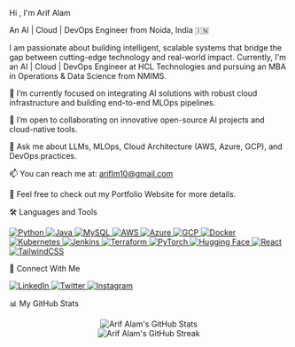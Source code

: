 Hi , I'm Arif Alam

An AI | Cloud | DevOps Engineer from Noida, India 🇮🇳

I am passionate about building intelligent, scalable systems that bridge the gap between cutting-edge technology and real-world impact. Currently, I'm an AI | Cloud | DevOps Engineer at HCL Technologies and pursuing an MBA in Operations & Data Science from NMIMS.

🔭 I’m currently focused on integrating AI solutions with robust cloud infrastructure and building end-to-end MLOps pipelines.

🤝 I’m open to collaborating on innovative open-source AI projects and cloud-native tools.

💬 Ask me about LLMs, MLOps, Cloud Architecture (AWS, Azure, GCP), and DevOps practices.

📫 You can reach me at: ariflm10@gmail.com

📄 Feel free to check out my Portfolio Website for more details.

🛠️ Languages and Tools
<p align="left">
<a href="https://www.python.org" target="_blank" rel="noreferrer">
<img src="https://img.shields.io/badge/Python-3776AB?style=for-the-badge&logo=python&logoColor=white" alt="Python"/>
</a>
<a href="https://www.java.com" target="_blank" rel="noreferrer">
<img src="https://img.shields.io/badge/Java-ED8B00?style=for-the-badge&logo=openjdk&logoColor=white" alt="Java"/>
</a>
<a href="https://www.mysql.com/" target="_blank" rel="noreferrer">
<img src="https://img.shields.io/badge/MySQL-4479A1?style=for-the-badge&logo=mysql&logoColor=white" alt="MySQL"/>
</a>
<a href="https://aws.amazon.com" target="_blank" rel="noreferrer">
<img src="https://img.shields.io/badge/Amazon_AWS-232F3E?style=for-the-badge&logo=amazon-aws&logoColor=white" alt="AWS"/>
</a>
<a href="https://azure.microsoft.com/en-us/" target="_blank" rel="noreferrer">
<img src="https://img.shields.io/badge/Azure-0078D4?style=for-the-badge&logo=microsoft-azure&logoColor=white" alt="Azure"/>
</a>
<a href="https://cloud.google.com" target="_blank" rel="noreferrer">
<img src="https://img.shields.io/badge/Google_Cloud-4285F4?style=for-the-badge&logo=google-cloud&logoColor=white" alt="GCP"/>
</a>
<a href="https://www.docker.com/" target="_blank" rel="noreferrer">
<img src="https://img.shields.io/badge/Docker-2496ED?style=for-the-badge&logo=docker&logoColor=white" alt="Docker"/>
</a>
<a href="https://kubernetes.io" target="_blank" rel="noreferrer">
<img src="https://img.shields.io/badge/Kubernetes-326CE5?style=for-the-badge&logo=kubernetes&logoColor=white" alt="Kubernetes"/>
</a>
<a href="https://www.jenkins.io" target="_blank" rel="noreferrer">
<img src="https://img.shields.io/badge/Jenkins-D24939?style=for-the-badge&logo=jenkins&logoColor=white" alt="Jenkins"/>
</a>
<a href="https://www.terraform.io/" target="_blank" rel="noreferrer">
<img src="https://img.shields.io/badge/Terraform-7B42BC?style=for-the-badge&logo=terraform&logoColor=white" alt="Terraform"/>
</a>
<a href="https://pytorch.org/" target="_blank" rel="noreferrer">
<img src="https://img.shields.io/badge/PyTorch-EE4C2C?style=for-the-badge&logo=pytorch&logoColor=white" alt="PyTorch"/>
</a>
<a href="https://huggingface.co/" target="_blank" rel="noreferrer">
<img src="https://img.shields.io/badge/Hugging_Face-FFD21E?style=for-the-badge&logo=hugging-face&logoColor=black" alt="Hugging Face"/>
</a>
<a href="https://reactjs.org/" target="_blank" rel="noreferrer">
<img src="https://img.shields.io/badge/React-61DAFB?style=for-the-badge&logo=react&logoColor=black" alt="React"/>
</a>
<a href="https://tailwindcss.com/" target="_blank" rel="noreferrer">
<img src="https://img.shields.io/badge/Tailwind_CSS-06B6D4?style=for-the-badge&logo=tailwind-css&logoColor=white" alt="TailwindCSS"/>
</a>
</p>

🔗 Connect With Me
<p align="left">
<a href="https://linkedin.com/in/iamarifalam" target="_blank">
<img src="https://img.shields.io/badge/LinkedIn-0077B5?style=for-the-badge&logo=linkedin&logoColor=white" alt="LinkedIn"/>
</a>
<a href="https://twitter.com/arifalam4u" target="_blank">
<img src="https://img.shields.io/badge/Twitter-1DA1F2?style=for-the-badge&logo=twitter&logoColor=white" alt="Twitter"/>
</a>
<a href="https://www.instagram.com/arif.codes" target="_blank">
<img src="https://img.shields.io/badge/Instagram-E4405F?style=for-the-badge&logo=instagram&logoColor=white" alt="Instagram"/>
</a>
</p>

📊 My GitHub Stats
<p align="center">
<img src="https://github-readme-stats.vercel.app/api?username=iamarifalam&show_icons=true&theme=dracula&hide_border=true&border_radius=10" alt="Arif Alam's GitHub Stats" />
<br/>
<img src="https://github-readme-streak-stats.herokuapp.com/?user=iamarifalam&theme=dracula&hide_border=true&border_radius=10" alt="Arif Alam's GitHub Streak" />
</p>
